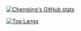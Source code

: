[![Chengjing's GitHub stats](https://github-readme-stats.vercel.app/api?username=Chengjing-314&show-icons=true&theme=tokyonight)](https://github.com/Chengjing-314/github-readme-stats)

[![Top Langs](https://github-readme-stats.vercel.app/api/top-langs/?username=Chengjing-314)](https://github.com/anuraghazra/github-readme-stats)

<!--
**Chengjing-314/Chengjing-314** is a ✨ _special_ ✨ repository because its `README.md` (this file) appears on your GitHub profile.

Here are some ideas to get you started:

- 🔭 I’m currently working on ...
- 🌱 I’m currently learning ...
- 👯 I’m looking to collaborate on ...
- 🤔 I’m looking for help with ...
- 💬 Ask me about ...
- 📫 How to reach me: ...
- 😄 Pronouns: ...
- ⚡ Fun fact: ...
-->
